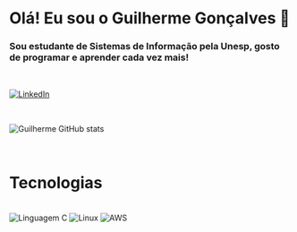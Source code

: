 # Olá! Eu sou o Guilherme Gonçalves 👋

### Sou estudante de Sistemas de Informação pela Unesp, gosto de programar e aprender cada vez mais!

<br/>

[![LinkedIn](https://img.shields.io/badge/LinkedIn-0077B5?style=for-the-badge&logo=linkedin&logoColor=white)](www.linkedin.com/in/guifgon)

<br/>

![Guilherme GitHub stats](https://github-readme-stats.vercel.app/api?username=guilhermefgonc&show_icons=true&theme=dracula)

<br/>

# Tecnologias

<div style="display: inline_block"><br/>
 <img align="center" alt="Linguagem C" src="https://img.shields.io/badge/C-00599C?style=for-the-badge&logo=c&logoColor=white">
 <img align="center" alt="Linux" src="https://img.shields.io/badge/Linux-FCC624?style=for-the-badge&logo=linux&logoColor=black">
 <img align="center" alt="AWS" src="https://img.shields.io/badge/Amazon_AWS-FF9900?style=for-the-badge&logo=amazonaws&logoColor=white">
</div><br/>
